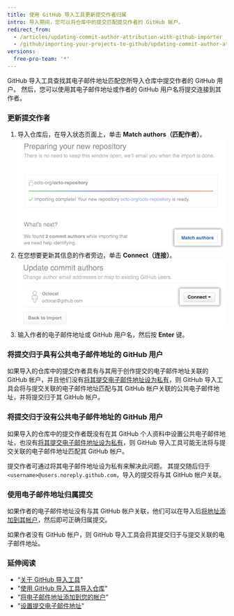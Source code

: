 ```yaml
---
title: 使用 GitHub 导入工具更新提交作者归属
intro: 导入期间，您可以将仓库中的提交匹配提交作者的 GitHub 帐户。
redirect_from:
  - /articles/updating-commit-author-attribution-with-github-importer
  - /github/importing-your-projects-to-github/updating-commit-author-attribution-with-github-importer
versions:
  free-pro-team: '*'
---
```

GitHub 导入工具查找其电子邮件地址匹配您所导入仓库中提交作者的 GitHub 用户。 然后，您可以使用其电子邮件地址或作者的 GitHub 用户名将提交连接到其作者。

### 更新提交作者

1. 导入仓库后，在导入状态页面上，单击 **Match authors（匹配作者）**。 ![匹配作者按钮](/assets/images/help/importer/match-authors-button.png)
2. 在您想要更新其信息的作者旁边，单击 **Connect（连接）**。 ![提交作者列表](/assets/images/help/importer/connect-commit-author.png)
3. 输入作者的电子邮件地址或 GitHub 用户名，然后按 **Enter** 键。

### 将提交归于具有公共电子邮件地址的 GitHub 用户

如果导入的仓库中的提交作者具有与其用于创作提交的电子邮件地址关联的 GitHub 帐户，并且他们没有[将其提交电子邮件地址设为私有](/articles/setting-your-commit-email-address)，则 GitHub 导入工具会将与提交关联的电子邮件地址匹配与其 GitHub 帐户关联的公共电子邮件地址，并将提交归于其 GitHub 帐户。

### 将提交归于没有公共电子邮件地址的 GitHub 用户

如果导入的仓库中的提交作者既没有在其 GitHub 个人资料中设置公共电子邮件地址，也没有[将其提交电子邮件地址设为私有](/articles/setting-your-commit-email-address)，则 GitHub 导入工具可能无法将与提交关联的电子邮件地址匹配其 GitHub 帐户。

提交作者可通过将其电子邮件地址设为私有来解决此问题。 其提交随后归于 `<username>@users.noreply.github.com`，导入的提交将与其 GitHub 帐户关联。

### 使用电子邮件地址归属提交

如果作者的电子邮件地址没有与其 GitHub 帐户关联，他们可以在导入后[将地址添加到其帐户](/articles/adding-an-email-address-to-your-github-account)，然后即可正确归属提交。

如果作者没有 GitHub 帐户，则 GitHub 导入工具会将其提交归于与提交关联的电子邮件地址。

### 延伸阅读

- “[关于 GitHub 导入工具](/articles/about-github-importer)”
- "[使用 GitHub 导入工具导入仓库](/articles/importing-a-repository-with-github-importer)"
- “[将电子邮件地址添加到您的帐户](/articles/adding-an-email-address-to-your-github-account/)”
- "[设置提交电子邮件地址](/articles/setting-your-commit-email-address)"
